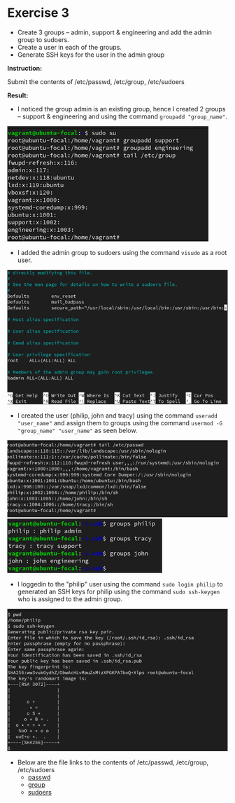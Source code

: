 # Exercise 3

- Create 3 groups – admin, support & engineering and add the admin group to sudoers.
- Create a user in each of the groups.
- Generate SSH keys for the user in the admin group

**Instruction:**

Submit the contents of /etc/passwd, /etc/group, /etc/sudoers

**Result:**

- I noticed the group admin is an existing group, hence I created 2 groups – support & engineering and using the command `groupadd "group_name"`.

![groups](./groups.png)

- I added the admin group to sudoers using the command `visudo` as a root user.

![sudoer](./sudoer.png)

- I created the user (philip, john and tracy) using the command `useradd "user_name"` and assign them to groups using the command `usermod -G "group_name" "user_name"` as seen below.

![users1](./user.png)
![users2](./users-group.png)

- I loggedin to the "philip" user using the command `sudo login philip` to generated an SSH keys for philip using the command `sudo ssh-keygen` who is assigned to the admin group.

![userssh](./userssh.png)

- Below are the file links to the contents of /etc/passwd, /etc/group, /etc/sudoers
  - [passwd](./passwd.txt)
  - [group](./group.txt)
  - [sudoers](./sudoer.txt)
